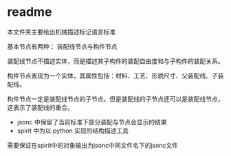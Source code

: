 # readme

本文件夹主要给出机械描述标记语言标准

基本节点有两种： 装配线节点与构件节点

装配线节点不描述实体，而是描述其子构件的装配自由度和与子构件的装配关系。

构件节点表现为一个实体，其属性包括：材料、工艺、形貌尺寸、父装配线、子装配线。

构件节点一定是装配线节点的子节点。但是装配线的子节点还可以是装配线节点，这表示了装配线的重合。

* jsonc 中保留了当前标准下部分装配与节点会显示的结果
* spirit 中为以 python 实现的结构描述工具

需要保证在spirit中的对象输出为jsonc中同文件名下的jsonc文件
